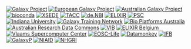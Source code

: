<div style="height: 500px">
  <div class="center img-sizer" style="height: 90px">

[![Galaxy Project](/images/covid19/logos/galaxy_logo.png)](https://galaxyproject.org)
[![European Galaxy Project](https://raw.githubusercontent.com/usegalaxy-eu/branding/master/galaxy-eu/galaxy-eu.256.png)](https://galaxyproject.eu)
[![Australian Galaxy Project](/images/covid19/logos/galaxy_australia.png)](https://usegalaxy-au.github.io/)
[![bioconda](/images/covid19/logos/bioconda_logo.png)](https://bioconda.org)
[![XSEDE](/images/covid19/logos/xsede_logo.png)](https://xsede.org)
[![TACC](/images/covid19/logos/tacc_logo.png)](https://www.tacc.utexas.edu)
[![de.NBI](/images/covid19/logos/denbi-logo-color.svg)](https://www.denbi.de)
[![ELIXIR](/images/covid19/logos/elixir_logo.png)](https://elixir-europe.org)
[![PSC](/images/covid19/logos/psc_logo.jpg)](https://www.psc.edu)
[![Indiana University](/images/covid19/logos/iu_logo.jpg)](https://www.iu.edu)
[![Galaxy Training Network](/images/covid19/logos/gtn_logo.png)](https://training.galaxyproject.org)
[![Bio Platforms Australia](/images/covid19/logos/bpa_logo.png)](https://bioplatforms.com)
[![Australian Research Data Commons](/images/covid19/logos/ardc_logo.png)](https://ardc.ed.au)
[![VIB](/images/covid19/logos/vib_tagline_pos_rgb.png)](http://www.vib.be/)
[![ELIXIR Belgium](/images/covid19/logos/ELIXIR_BELGIUM_white_background.png)](https://www.elixir-belgium.org)
[![Vlaams Supercomputer Center](/images/covid19/logos/VSC-logo.png)](https://www.vscentrum.be)
[![EOSC-Life](/images/covid19/logos/eosclife.png)](https://www.eosc-life.eu)
[![Datamonkey](/images/covid19/logos/datamonkey.svg)](https://datamonkey.org)
[![IFB](/images/covid19/logos/ifb.png)](https://www.france-bioinformatique.fr/en)
[![GalaxyP](/images/covid19/logos/galaxyp.png)](http://galaxyp.org/)
[![NIAID](/images/covid19/logos/niaid_logo.jpg)](https://www.niaid.nih.gov/)
[![NHGRI](/images/covid19/logos/nhgri_logo_vertical.jpg)](https://www.nhgri.nih.gov/)

  </div>
</div>
